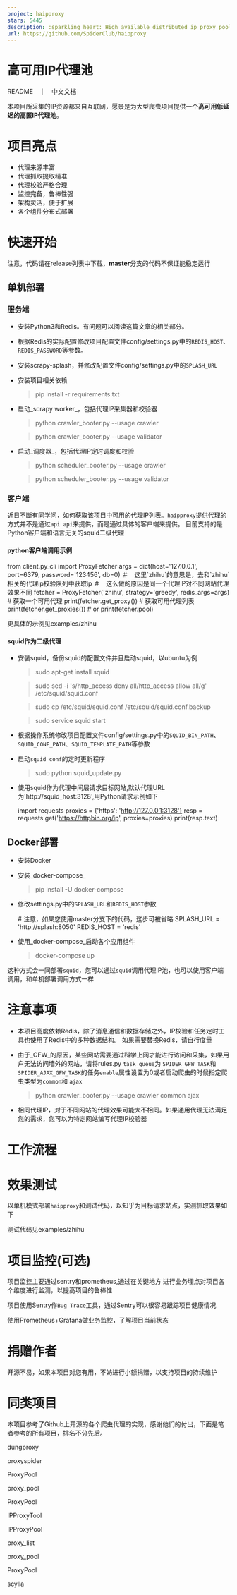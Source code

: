 ```yaml
---
project: haipproxy
stars: 5445
description: :sparkling_heart: High available distributed ip proxy pool, powerd by Scrapy and Redis
url: https://github.com/SpiderClub/haipproxy
---
```


高可用IP代理池
========

README　｜　中文文档

本项目所采集的IP资源都来自互联网，愿景是为大型爬虫项目提供一个**高可用低延迟的高匿IP代理池**。

项目亮点
====

-   代理来源丰富
-   代理抓取提取精准
-   代理校验严格合理
-   监控完备，鲁棒性强
-   架构灵活，便于扩展
-   各个组件分布式部署

快速开始
====

注意，代码请在release列表中下载，**master**分支的代码不保证能稳定运行

单机部署
----

### 服务端

-   安装Python3和Redis。有问题可以阅读这篇文章的相关部分。
    
-   根据Redis的实际配置修改项目配置文件config/settings.py中的`REDIS_HOST`、`REDIS_PASSWORD`等参数。
    
-   安装scrapy-splash，并修改配置文件config/settings.py中的`SPLASH_URL`
    
-   安装项目相关依赖
    
    > pip install -r requirements.txt
    
-   启动_scrapy worker_，包括代理IP采集器和校验器
    
    > python crawler\_booter.py --usage crawler
    
    > python crawler\_booter.py --usage validator
    
-   启动_调度器_，包括代理IP定时调度和校验
    
    > python scheduler\_booter.py --usage crawler
    
    > python scheduler\_booter.py --usage validator
    

### 客户端

近日不断有同学问，如何获取该项目中可用的代理IP列表。`haipproxy`提供代理的方式并不是通过`api api`来提供，而是通过具体的客户端来提供。 目前支持的是Python客户端和语言无关的squid二级代理

#### python客户端调用示例

from client.py\_cli import ProxyFetcher
args \= dict(host\='127.0.0.1', port\=6379, password\='123456', db\=0)
＃　这里\`zhihu\`的意思是，去和\`zhihu\`相关的代理ip校验队列中获取ip
＃　这么做的原因是同一个代理IP对不同网站代理效果不同
fetcher \= ProxyFetcher('zhihu', strategy\='greedy', redis\_args\=args)
\# 获取一个可用代理
print(fetcher.get\_proxy())
\# 获取可用代理列表
print(fetcher.get\_proxies()) \# or print(fetcher.pool)

更具体的示例见examples/zhihu

#### squid作为二级代理

-   安装squid，备份squid的配置文件并且启动squid，以ubuntu为例
    
    > sudo apt-get install squid
    
    > sudo sed -i 's/http\_access deny all/http\_access allow all/g' /etc/squid/squid.conf
    
    > sudo cp /etc/squid/squid.conf /etc/squid/squid.conf.backup
    
    > sudo service squid start
    
-   根据操作系统修改项目配置文件config/settings.py中的`SQUID_BIN_PATH`、`SQUID_CONF_PATH`、`SQUID_TEMPLATE_PATH`等参数
    
-   启动`squid conf`的定时更新程序
    
    > sudo python squid\_update.py
    
-   使用squid作为代理中间层请求目标网站,默认代理URL为'http://squid\_host:3128',用Python请求示例如下
    
    import requests
    proxies \= {'https': 'http://127.0.0.1:3128'}
    resp \= requests.get('https://httpbin.org/ip', proxies\=proxies)
    print(resp.text)
    

Docker部署
--------

-   安装Docker
    
-   安装_docker-compose_
    
    > pip install -U docker-compose
    
-   修改settings.py中的`SPLASH_URL`和`REDIS_HOST`参数
    
    \# 注意，如果您使用master分支下的代码，这步可被省略
    SPLASH\_URL \= 'http://splash:8050'
    REDIS\_HOST \= 'redis'
    
-   使用_docker-compose_启动各个应用组件
    
    > docker-compose up
    

这种方式会一同部署`squid`，您可以通过`squid`调用代理IP池，也可以使用客户端调用，和单机部署调用方式一样

注意事项
====

-   本项目高度依赖Redis，除了消息通信和数据存储之外，IP校验和任务定时工具也使用了Redis中的多种数据结构。 如果需要替换Redis，请自行度量
-   由于_GFW_的原因，某些网站需要通过科学上网才能进行访问和采集，如果用户无法访问墙外的网站，请将rules.py `task_queue`为 `SPIDER_GFW_TASK`和`SPIDER_AJAX_GFW_TASK`的任务`enable`属性设置为0或者启动爬虫的时候指定爬虫类型为`common`和 `ajax`
    
    > python crawler\_booter.py --usage crawler common ajax
    
-   相同代理IP，对于不同网站的代理效果可能大不相同。如果通用代理无法满足您的需求，您可以为特定网站编写代理IP校验器

工作流程
====

效果测试
====

以单机模式部署`haipproxy`和测试代码，以知乎为目标请求站点，实测抓取效果如下

测试代码见examples/zhihu

项目监控(可选)
========

项目监控主要通过sentry和prometheus,通过在关键地方 进行业务埋点对项目各个维度进行监测，以提高项目的鲁棒性

项目使用Sentry作`Bug Trace`工具，通过Sentry可以很容易跟踪项目健康情况

使用Prometheus+Grafana做业务监控，了解项目当前状态

捐赠作者
====

开源不易，如果本项目对您有用，不妨进行小额捐赠，以支持项目的持续维护

同类项目
====

本项目参考了Github上开源的各个爬虫代理的实现，感谢他们的付出，下面是笔者参考的所有项目，排名不分先后。

dungproxy

proxyspider

ProxyPool

proxy\_pool

ProxyPool

IPProxyTool

IPProxyPool

proxy\_list

proxy\_pool

ProxyPool

scylla
